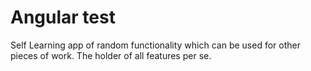 # Angular test
Self Learning app of random functionality which can be used for other pieces of work. The holder of all features per se.
